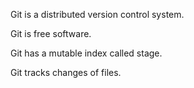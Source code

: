 Git is a distributed version control system.

Git is free software.

Git has a mutable index called stage. 

Git tracks changes of files.
